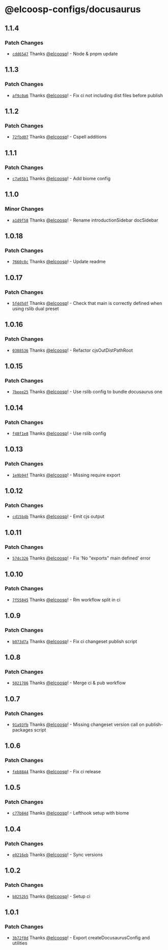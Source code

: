 # @elcoosp-configs/docusaurus

## 1.1.4

### Patch Changes

- [`cdd6547`](https://github.com/elcoosp/elcoosp-configs/commit/cdd6547be1d49ffb19dedb355f75fd661cd51cde) Thanks [@elcoosp](https://github.com/elcoosp)! - Node & pnpm update

## 1.1.3

### Patch Changes

- [`af9c0a6`](https://github.com/elcoosp/elcoosp-configs/commit/af9c0a6383483778fc0127fec831d6393720b786) Thanks [@elcoosp](https://github.com/elcoosp)! - Fix ci not including dist files before publish

## 1.1.2

### Patch Changes

- [`72fbd07`](https://github.com/elcoosp/elcoosp-configs/commit/72fbd07da2009c8f3fe298b1b13dc36143f22a43) Thanks [@elcoosp](https://github.com/elcoosp)! - Cspell additions

## 1.1.1

### Patch Changes

- [`c7a65b1`](https://github.com/elcoosp/elcoosp-configs/commit/c7a65b118adb3e4b3934c7f988586b51d4ab948e) Thanks [@elcoosp](https://github.com/elcoosp)! - Add biome config

## 1.1.0

### Minor Changes

- [`a1d9f58`](https://github.com/elcoosp/elcoosp-configs/commit/a1d9f5835766af986626cabc97f55b671ab9f559) Thanks [@elcoosp](https://github.com/elcoosp)! - Rename introductionSidebar docSidebar

## 1.0.18

### Patch Changes

- [`7660c0c`](https://github.com/elcoosp/elcoosp-configs/commit/7660c0c6b7f5fa624c019bd1ad6150818016947c) Thanks [@elcoosp](https://github.com/elcoosp)! - Update readme

## 1.0.17

### Patch Changes

- [`5f4d5df`](https://github.com/elcoosp/elcoosp-configs/commit/5f4d5df06441fc2d47c301e953d4f4231a796b7b) Thanks [@elcoosp](https://github.com/elcoosp)! - Check that main is correctly defined when using rslib dual preset

## 1.0.16

### Patch Changes

- [`0388536`](https://github.com/elcoosp/elcoosp-configs/commit/038853633a33040ac18c5ea4ddf3df74460c48af) Thanks [@elcoosp](https://github.com/elcoosp)! - Refactor cjsOutDistPathRoot

## 1.0.15

### Patch Changes

- [`7beee25`](https://github.com/elcoosp/elcoosp-configs/commit/7beee252959e8299b9979e8e6d5b510be00b3cbe) Thanks [@elcoosp](https://github.com/elcoosp)! - Use rslib config to bundle docusaurus one

## 1.0.14

### Patch Changes

- [`f48f1e8`](https://github.com/elcoosp/elcoosp-configs/commit/f48f1e871daadd92ef0c442be3dea0094a2ffc97) Thanks [@elcoosp](https://github.com/elcoosp)! - Use rslib config

## 1.0.13

### Patch Changes

- [`1e9b94f`](https://github.com/elcoosp/elcoosp-configs/commit/1e9b94fb2e843170f30da7302260b4adbe254a95) Thanks [@elcoosp](https://github.com/elcoosp)! - Missing require export

## 1.0.12

### Patch Changes

- [`cd15b4b`](https://github.com/elcoosp/elcoosp-configs/commit/cd15b4b29f8d1b5b4118c70cee904aea251f10f9) Thanks [@elcoosp](https://github.com/elcoosp)! - Emit cjs output

## 1.0.11

### Patch Changes

- [`57dc326`](https://github.com/elcoosp/elcoosp-configs/commit/57dc326903963be0fa4b248d9c192994bed439b3) Thanks [@elcoosp](https://github.com/elcoosp)! - Fix 'No "exports" main defined' error

## 1.0.10

### Patch Changes

- [`7f55845`](https://github.com/elcoosp/elcoosp-configs/commit/7f558458c0d64cc8e5101c96049a560b3d05c7b5) Thanks [@elcoosp](https://github.com/elcoosp)! - Rm workflow split in ci

## 1.0.9

### Patch Changes

- [`b073d7a`](https://github.com/elcoosp/elcoosp-configs/commit/b073d7a4dada4ba175d0ecee99472c85122c41e9) Thanks [@elcoosp](https://github.com/elcoosp)! - Fix ci changeset publish script

## 1.0.8

### Patch Changes

- [`5021786`](https://github.com/elcoosp/elcoosp-configs/commit/50217864b8612570ec9cd469c5454e04f062c72b) Thanks [@elcoosp](https://github.com/elcoosp)! - Merge ci & pub workflow

## 1.0.7

### Patch Changes

- [`91a93fb`](https://github.com/elcoosp/elcoosp-configs/commit/91a93fbc1d7bfd4006a981e82838dea59d18f149) Thanks [@elcoosp](https://github.com/elcoosp)! - Missing changeset version call on publish-packages script

## 1.0.6

### Patch Changes

- [`feb8844`](https://github.com/elcoosp/elcoosp-configs/commit/feb88441e04af5a95c8ae48d6d339a1c5925ec79) Thanks [@elcoosp](https://github.com/elcoosp)! - Fix ci release

## 1.0.5

### Patch Changes

- [`c77b84d`](https://github.com/elcoosp/elcoosp-configs/commit/c77b84dc44dea68da6b0e02d61496a9770d9d10d) Thanks [@elcoosp](https://github.com/elcoosp)! - Lefthook setup with biome

## 1.0.4

### Patch Changes

- [`e0216eb`](https://github.com/elcoosp/elcoosp-configs/commit/e0216eb669fe612ecad83ae1274efd7cecf43ff9) Thanks [@elcoosp](https://github.com/elcoosp)! - Sync versions

## 1.0.2

### Patch Changes

- [`b8252b5`](https://github.com/elcoosp/elcoosp-configs/commit/b8252b51a9048a24c2cdb3071bcfa37938667e85) Thanks [@elcoosp](https://github.com/elcoosp)! - Setup ci

## 1.0.1

### Patch Changes

- [`3b72f0d`](https://github.com/elcoosp/elcoosp-configs/commit/3b72f0dd959348496c092265192deabad5ba0835) Thanks [@elcoosp](https://github.com/elcoosp)! - Export createDocusaurusConfig and utilities
